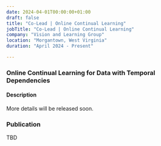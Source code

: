 ```yaml
---
date: 2024-04-01T00:00:00+01:00
draft: false
title: "Co-Lead | Online Continual Learning"
jobTitle: "Co-Lead | Online Continual Learning"
company: "Vision and Learning Group"
location: "Morgantown, West Virginia"
duration: "April 2024 - Present"

---
```

### Online Continual Learning for Data with Temporal Dependencies

#### Description 
More details will be released soon.


### Publication

TBD